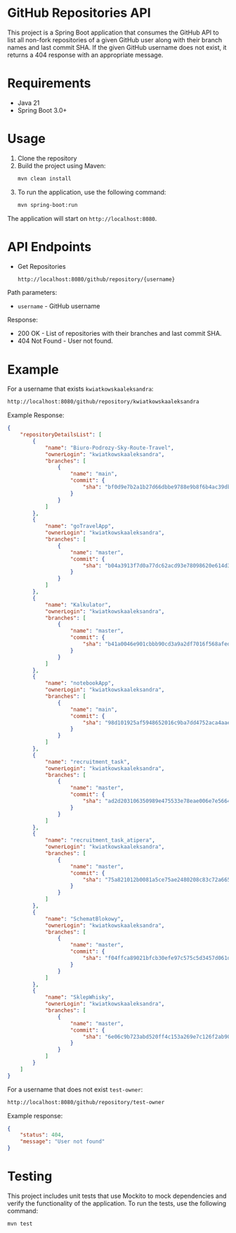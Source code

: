# GitHub Repositories API
This project is a Spring Boot application that consumes the GitHub API to list all non-fork repositories of a given GitHub user along with their branch names and last commit SHA. If the given GitHub username does not exist, it returns a 404 response with an appropriate message.

# Requirements
- Java 21
- Spring Boot 3.0+

# Usage
1. Clone the repository
2. Build the project using Maven:
   ```sh
   mvn clean install
3. To run the application, use the following command:
   ```sh
   mvn spring-boot:run

The application will start on `http://localhost:8080`.

# API Endpoints 
- Get Repositories
  ```sh
  http://localhost:8080/github/repository/{username}

Path parameters:
- `username` - GitHub username

Response:
- 200 OK - List of repositories with their branches and last commit SHA.
- 404 Not Found - User not found.

# Example
For a username that exists `kwiatkowskaaleksandra`:
```sh
http://localhost:8080/github/repository/kwiatkowskaaleksandra
```

Example Response:
```json
{
    "repositoryDetailsList": [
        {
            "name": "Biuro-Podrozy-Sky-Route-Travel",
            "ownerLogin": "kwiatkowskaaleksandra",
            "branches": [
                {
                    "name": "main",
                    "commit": {
                        "sha": "bf0d9e7b2a1b27d66dbbe9788e9b8f6b4ac39db5"
                    }
                }
            ]
        },
        {
            "name": "goTravelApp",
            "ownerLogin": "kwiatkowskaaleksandra",
            "branches": [
                {
                    "name": "master",
                    "commit": {
                        "sha": "b04a3913f7d0a77dc62acd93e78098620e614d36"
                    }
                }
            ]
        },
        {
            "name": "Kalkulator",
            "ownerLogin": "kwiatkowskaaleksandra",
            "branches": [
                {
                    "name": "master",
                    "commit": {
                        "sha": "b41a0046e901cbbb90cd3a9a2df7016f568afedf"
                    }
                }
            ]
        },
        {
            "name": "notebookApp",
            "ownerLogin": "kwiatkowskaaleksandra",
            "branches": [
                {
                    "name": "main",
                    "commit": {
                        "sha": "98d101925af5948652016c9ba7dd4752aca4aaef"
                    }
                }
            ]
        },
        {
            "name": "recruitment_task",
            "ownerLogin": "kwiatkowskaaleksandra",
            "branches": [
                {
                    "name": "master",
                    "commit": {
                        "sha": "ad2d203106350989e475533e78eae006e7e5664f"
                    }
                }
            ]
        },
        {
            "name": "recruitment_task_atipera",
            "ownerLogin": "kwiatkowskaaleksandra",
            "branches": [
                {
                    "name": "master",
                    "commit": {
                        "sha": "75a821012b0081a5ce75ae2480208c83c72a665b"
                    }
                }
            ]
        },
        {
            "name": "SchematBlokowy",
            "ownerLogin": "kwiatkowskaaleksandra",
            "branches": [
                {
                    "name": "master",
                    "commit": {
                        "sha": "f04ffca89021bfcb30efe97c575c5d3457d061d0"
                    }
                }
            ]
        },
        {
            "name": "SklepWhisky",
            "ownerLogin": "kwiatkowskaaleksandra",
            "branches": [
                {
                    "name": "master",
                    "commit": {
                        "sha": "6e06c9b723abd520ff4c153a269e7c126f2ab907"
                    }
                }
            ]
        }
    ]
}
```

For a username that does not exist `test-owner`:
```sh
http://localhost:8080/github/repository/test-owner
```

Example response:
```json
{
    "status": 404,
    "message": "User not found"
}
```

# Testing
This project includes unit tests that use Mockito to mock dependencies and verify the functionality of the application. To run the tests, use the following command:
```sh
mvn test
```
